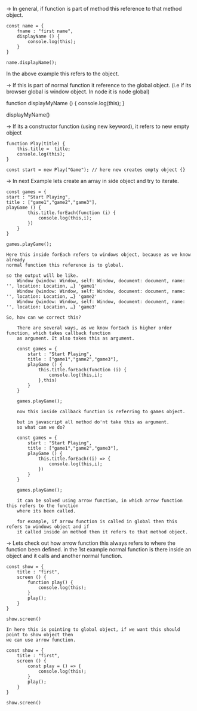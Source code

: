 -> In general, if function is part of method this reference to that method object.

    const name = {
        fname : "first name",
        displayName () {
            console.log(this);
        }
    }

    name.displayName();

In the above example this refers to the object.

-> If this is part of normal function it reference to the global object.
(i.e if its browser global is window object. In node it is node global)

function displayMyName () {
console.log(this);
}

displayMyName()

-> If its a constructor function (using new keyword), it refers to new empty object

    function Play(title) {
        this.title =  title;
        console.log(this);
    }

    const start = new Play("Game"); // here new creates empty object {}

-> In next Example lets create an array in side object and try to iterate.

    const games = {
    start : "Start Playing",
    title : ["game1","game2","game3"],
    playGame () {
            this.title.forEach(function (i) {
                console.log(this,i);
            })
        } 
    }

    games.playGame();

    Here this inside forEach refers to windows object, because as we know already
    normal function this reference is to global.

    so the output will be like.
        Window {window: Window, self: Window, document: document, name: '', location: Location, …} 'game1'
        Window {window: Window, self: Window, document: document, name: '', location: Location, …} 'game2'
        Window {window: Window, self: Window, document: document, name: '', location: Location, …} 'game3'

    So, how can we correct this?

        There are several ways, as we know forEach is higher order function, which takes callback function
        as argument. It also takes this as argument.

        const games = {
            start : "Start Playing",
            title : ["game1","game2","game3"],
            playGame () {
                this.title.forEach(function (i) {
                    console.log(this,i);
                },this)
            } 
        }

        games.playGame();

        now this inside callback function is referring to games object.

        but in javascript all method do'nt take this as argument.
        so what can we do?

        const games = {
            start : "Start Playing",
            title : ["game1","game2","game3"],
            playGame () {
                this.title.forEach((i) => {
                    console.log(this,i);
                })
            } 
        }   

        games.playGame();

        it can be solved using arrow function, in which arrow function this refers to the function
        where its been called.

        for example, if arrow function is called in global then this refers to windows object and if
        it called inside an method then it refers to that method object.

-> Lets check out how arrow function this always refers to where the function been defined.
    in the 1st example normal function is there inside an object and it calls and another normal
    function.

    const show = {
        title : "first",
        screen () {
            function play() {
                console.log(this);
            }
            play();
        }
    }

    show.screen()

    In here this is pointing to global object, if we want this should point to show object then 
    we can use arrow function.

    const show = {
        title : "first",
        screen () {
            const play = () => {
                console.log(this);
            }
            play();
        }
    }

    show.screen()


